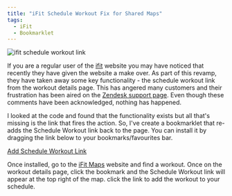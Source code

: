 ```yaml
---
title: "iFit Schedule Workout Fix for Shared Maps"
tags:
  - iFit
  - Bookmarklet
---
```


<img src="{{ site.url }}{{ site.baseurl }}/assets/images/ifit-workout.jpg" alt="ifit schedule workout link">

If you are a regular user of the [ifit][1] website you may have noticed that recently they have given the website a make over.  As part of this revamp, they have taken away some key functionality - the schedule workout link from the workout details page.  This has angered many customers and their frustration has been aired on the [Zendesk support page][2].  Even though these comments have been acknowledged, nothing has happened.

I looked at the code and found that the functionality exists but all that's missing is the link that fires the action.  So, I've create a bookmarklet that re-adds the Schedule Workout link back to the page.  You can install it by dragging the link below to your bookmarks/favourites bar. 

<a href="javascript:(function(){javascript:(function(){var e={userId:window.user._id,workoutId:window.location.href.split('/')[4],scheduleDate:new Date};$('.links').append('<div class=&quot;link&quot;><a href=&quot;#&quot;>Schedule Workout</a></div>').on('click',function(){ifit.user.calendar.createEvent(e,function(e){if(e.success){location.href='https://www.ifit.com/me/schedule/list'}else{alert('Error adding workout to schedule')}})})})()})();">Add Schedule Workout Link</a>

Once installed, go to the [iFit Maps][3] website and find a workout.  Once on the workout details page, click the bookmark and the Schedule Workout link will appear at the top right of the map.  click the link to add the workout to your schedule.




  [1]: http://www.ifit.com
  [2]: https://ifit.zendesk.com/entries/21490279-Share-maps-workouts-among-users
  [3]: http://www.ifitmaps.com/